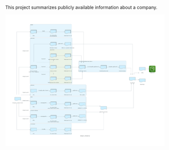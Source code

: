 This project summarizes publicly available information about a company.

![System diagram](src/system_diagram.png)